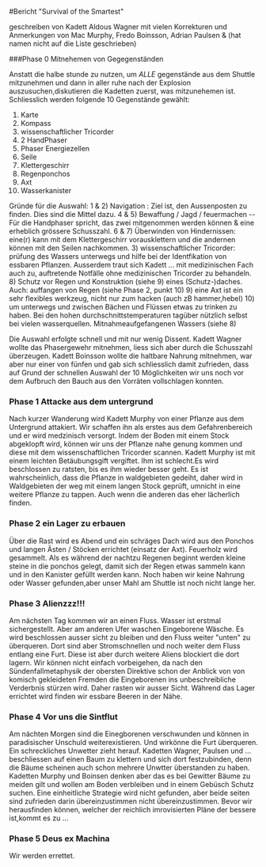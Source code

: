 #Bericht "Survival of the Smartest"

geschreiben von Kadett Aldous Wagner mit vielen Korrekturen und Anmerkungen von Mac Murphy, Fredo Boinsson, Adrian Paulsen & (hat namen nicht auf die Liste geschrieben)

###Phase 0 Mitnehemen von Gegegenständen

Anstatt die halbe stunde zu nutzen, um *ALLE* gegenstände aus dem Shuttle mitzunehmen und dann in aller ruhe nach der Explosion auszusuchen,diskutieren die Kadetten zuerst, was mitzunehemen ist. Schliesslich werden folgende 10 Gegenstände gewählt:

1. Karte
2. Kompass
3. wissenschaftlicher Tricorder
4. 2 HandPhaser
5. Phaser Energiezellen
6. Seile
7. Klettergeschirr
8. Regenponchos
9. Axt
10. Wasserkanister

Gründe für die Auswahl:
1 & 2) Navigation : Ziel ist, den Aussenposten zu finden. Dies sind die Mittel dazu.
4 & 5) Bewaffung / Jagd / feuermachen -- Für die Handphaser spricht, das zwei mitgenommen werden können & eine erheblich grössere Schusszahl.
6 & 7) Überwinden von Hindernissen: eine(r) kann mit dem Klettergeschirr vorausklettern und die andernen können mit den Seilen nachkommen.
3) wissenschaftlicher Tricorder: prüfung des Wassers unterwegs und hilfe bei der Identfikation von essbaren Pflanzen. Ausserdem traut sich Kadett ... mit medizinischen Fach auch zu, auftretende Notfälle ohne medizinischen Tricorder zu behandeln.
8) Schutz vor Regen und Konstruktion (siehe 9) eines (Schutz-)daches. Auch: auffangen von Regen (siehe Phase 2, punkt 10)
9) eine Axt ist ein sehr flexibles werkzeug, nicht nur zum hacken (auch zB hammer,hebel)
10) um unterwegs und zwischen Bächen und Flüssen etwas zu trinken zu haben. Bei den hohen durchschnittstemperaturen tagüber nützlich selbst bei vielen wasserquellen. Mitnahmeaufgefangenen Wassers (siehe 8)

Die Auswahl erfolgte schnell und mit nur wenig Dissent. Kadett Wagner wollte das Phasergewehr mitnehmen, liess sich aber durch die Schusszahl überzeugen. Kadett Boinsson wollte die haltbare Nahrung mitnehmen, war aber nur einer von fünfen und gab sich schliesslich damit zufrieden, dass auf Grund der schnellen Auswahl der 10 Möglichkeiten wir uns noch vor dem Aufbruch den Bauch aus den Vorräten vollschlagen konnten.

### Phase 1 Attacke aus dem untergrund
Nach kurzer Wanderung wird Kadett Murphy von einer Pflanze aus dem Untergrund attakiert. Wir schaffen ihn als erstes aus dem Gefahrenbereich und er wird medzinisch versorgt. Indem der Boden mit einem Stock abgeklopft wird, können wir uns der Pflanze nahe genung kommen und diese mit dem wissenschaftlichen Tricorder scannen.
Kadett Murphy ist mit einem leichten Betäubungsgift vergiftet. Ihm ist schlecht.Es wird beschlossen zu ratsten, bis es ihm wieder besser geht.
Es ist wahrscheinlich, dass die Pflanze in waldgebieten gedeiht, daher wird in Waldgebieten der weg mit einem langen Stock geprüft, umnicht in eine weitere Pflanze zu tappen. Auch wenn die anderen das eher lächerlich finden.

### Phase 2 ein Lager zu erbauen
Über die Rast wird es Abend und ein schräges Dach wird aus den Ponchos und langen Ästen / Stöcken errichtet (einsatz der Axt). Feuerholz wird gesammelt.
Als es während der nachtzu Regenen beginnt werden kleine steine in die ponchos gelegt, damit sich der Regen etwas sammeln kann und in den Kanister gefüllt werden kann.
Noch haben wir keine Nahrung oder Wasser gefunden,aber unser Mahl am Shuttle ist noch nicht lange her. 

### Phase 3 Alienzzz!!!
Am nächsten Tag kommen wir an einen Fluss. Wasser ist erstmal sichergestellt. Aber am anderen Ufer waschen Eingeborene Wäsche. Es wird beschlossen ausser sicht zu bleiben und den Fluss weiter "unten" zu überqueren. Dort sind aber Stromschnellen und noch weiter dem Fluss entlang eine Furt. Diese ist aber durch weitere Aliens blockiert die dort lagern. Wir können nicht einfach vorbeigehen, da nach den Sündenfallmetaphysik der obersten Direktive schon der Anblick von von komisch gekleideten Fremden die Eingeborenen ins unbeschreibliche Verderbnis stürzen wird. Daher rasten wir ausser Sicht. Während das Lager errichtet wird finden wir essbare Beeren in der Nähe.

### Phase 4 Vor uns die Sintflut
Am nächten Morgen sind die Einegborenen verschwunden und können in paradisischer Unschuld weiterexistieren. Und wirkönne die Furt überqueren.
Ein schreckliches Unwetter zieht herauf. Kadetten Wagner, Paulsen und ... beschliessen auf einen Baum zu klettern und sich dort festzubinden, denn die Bäume scheinen auch schon mehrere Unwtter überstanden zu haben. Kadetten Murphy und Boinsen denken aber das es bei Gewitter Bäume zu meiden gilt und wollen am Boden verbleiben und in einem Gebüsch Schutz suchen. Eine einheitliche Strategie wird nicht gefunden, aber beide seiten sind zufrieden darin übereinzustimmen nicht übereinzustimmen. Bevor wir herausfinden können, welcher der reichlich imrovisierten Pläne der bessere ist,kommt es zu ...

### Phase 5 Deus ex Machina
Wir werden errettet.   